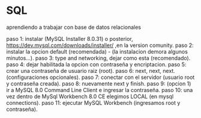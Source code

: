 # SQL
aprendiendo a trabajar con base de datos relacionales

paso 1: instalar (MySQL Installer 8.0.31) o posterior, https://dev.mysql.com/downloads/installer/ ,en la version comunity.
paso 2: instalar la opcion default (recomendada) - (la instalacion demora algunos minutos...).
paso 3: type and networking, dejar como esta (recomendado).
paso 4: dejar habilitada la opcion con contraseña y encriptacion.
paso 5: crear una contraseña de usuario raiz (root).
paso 6: next, next, next. (configuraciones opcionales).
paso 7: conectar con el servidor (usuario root y contraseña creada).
paso 8: nuevamente next y finish.
paso 9: (opcion 1) ir a MySQL 8.0 Command Line Client e ingresar la contraseña.
paso 10: una vez dentro de MySql Workbench 8.0 CE elegimos LOCAL  (en mysql connections).
paso 11: ejecutar MySQL Workbench (ingresamos root y contraseña).